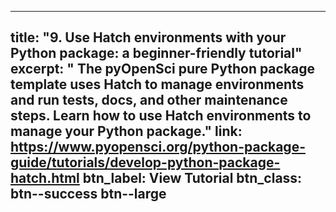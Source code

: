 
---
title: "9. Use Hatch environments with your Python package: a beginner-friendly tutorial"
excerpt: "
  The pyOpenSci pure Python package template uses Hatch to manage environments and run tests, docs, and other maintenance steps. Learn how to use Hatch environments to manage your Python package."
link:  https://www.pyopensci.org/python-package-guide/tutorials/develop-python-package-hatch.html
btn_label: View Tutorial
btn_class: btn--success btn--large
---

